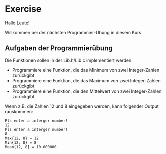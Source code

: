 # Exercise

Hallo Leute!

Willkommen bei der nächsten Programmier-Übung in diesem Kurs.

## Aufgaben der Programmierübung

Die Funktionen sollen in der Lib.h/Lib.c implementiert werden.

- Programmiere eine Funktion, die das Minimum von zwei Integer-Zahlen zurückgibt
- Programmiere eine Funktion, die das Maximum von zwei Integer-Zahlen zurückgibt
- Programmiere eine Funktion, die den Mittelwert von zwei Integer-Zahlen zurückgibt

Wenn z.B. die Zahlen 12 und 8 eingegeben werden, kann folgender Output rauskommen:

```terminal
Pls enter a interger number!
12
Pls enter a interger number!
8
Max{12, 8} = 12
Min{12, 8} = 8
Mean[12, 8] = 10.000000
```
